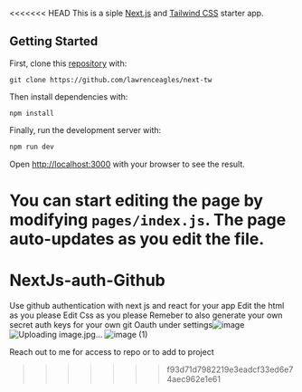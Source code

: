 <<<<<<< HEAD
This is a siple [Next.js](https://nextjs.org/) and [Tailwind CSS]() starter app.

## Getting Started

First, clone this [repository](https://github.com/lawrenceagles/next-tw) with:

```
git clone https://github.com/lawrenceagles/next-tw 
```

Then install dependencies with:

```
npm install
```

Finally, run the development server with:

```bash
npm run dev
```

Open [http://localhost:3000](http://localhost:3000) with your browser to see the result.

You can start editing the page by modifying `pages/index.js`. The page auto-updates as you edit the file.
=======
# NextJs-auth-Github
Use github authentication with next js and react for your app 
Edit the html as you please 
Edit Css as you please
Remeber to also generate your own secret auth keys for your own git Oauth under settings![image](https://user-images.githubusercontent.com/59091580/227733222-bc4be388-18e8-4e30-8dc3-a629e9825379.jpg)
![Uploading image.jpg…]()
![image (1)](https://user-images.githubusercontent.com/59091580/227733298-6841677d-aef8-4db1-a119-7d7ee30816a9.jpg)

Reach out to me for access to repo or to add to project
>>>>>>> f93d71d7982219e3eadcf33ed6e74aec962e1e61
